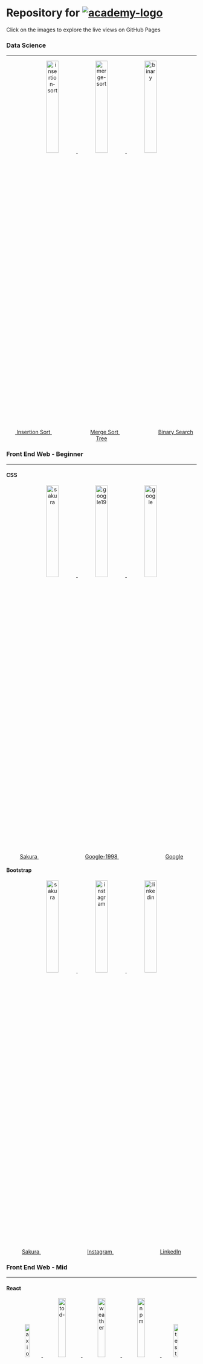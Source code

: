 # **Repository for [![academy-logo](https://github.com/kaylaa0/patika/assets/107824429/c85278d7-4d11-4056-b6b4-fb70bc3faaa5)](https://www.patika.dev/)**

Click on the images to explore the live views on GitHub Pages

### Data Science
<hr/>

<div align="center">
    <a href="https://kaylaa0.github.io/patika/data-science/data-structures-and-algorithms/insertion-sort">
      <img src="https://github-production-user-asset-6210df.s3.amazonaws.com/107824429/253803535-2b305ba4-956b-4a2a-b225-0bdf00e790b9.jpg" alt="insertion-sort" style="width:25%;">
    </a>
    <a href="https://kaylaa0.github.io/patika/data-science/data-structures-and-algorithms/merge-sort">
      <img src="https://github-production-user-asset-6210df.s3.amazonaws.com/107824429/253803532-10ca18d8-b5fd-4ee2-b966-cee9c916c94b.jpg" alt="merge-sort" style="width:25%;">
    </a>
    <a href="https://kaylaa0.github.io/patika/data-science/data-structures-and-algorithms/binary-search-tree">
      <img src="https://github-production-user-asset-6210df.s3.amazonaws.com/107824429/253803537-fe5027d6-36c3-438d-8277-e4f9fb907895.jpg" alt="binary" style="width:25%;">
    </a>
</div>
<div align="center">
    &emsp;<a href="https://kaylaa0.github.io/patika/data-science/data-structures-and-algorithms/insertion-sort">
      <span>Insertion Sort</span>
    </a>&emsp;&emsp;&emsp;&emsp;&emsp;&emsp;&emsp;
    <a href="https://kaylaa0.github.io/patika/data-science/data-structures-and-algorithms/merge-sort">
      <span>Merge Sort</span>
    </a>&emsp;&emsp;&emsp;&emsp;&emsp;&emsp;&emsp;
    <a href="https://kaylaa0.github.io/patika/data-science/data-structures-and-algorithms/binary-search-tree">
      <span>Binary Search Tree</span>
    </a>
</div>

### Front End Web - Beginner
<hr/>

#### CSS

<div align="center">
    <a href="https://kaylaa0.github.io/patika/front-end-web/1-beginner/css/homework-1/">
      <img src="https://github-production-user-asset-6210df.s3.amazonaws.com/107824429/253803538-44dd0928-a29d-496b-87ce-7165b7978ef2.jpg" alt="sakura" style="width:25%; pointer-events: none;">
    </a>
    <a href="https://kaylaa0.github.io/patika/front-end-web/1-beginner/css/homework-2/">
      <img src="https://github-production-user-asset-6210df.s3.amazonaws.com/107824429/253803540-e301c2d8-716a-4469-85c4-0676fb2dce07.jpg" alt="google19" style="width:25%;">
    </a>
    <a href="https://kaylaa0.github.io/patika/front-end-web/1-beginner/css/homework-3/">
      <img src="https://github-production-user-asset-6210df.s3.amazonaws.com/107824429/253803541-168c1cc9-cf31-4c20-9b05-c1d656a14455.jpg" alt="google" style="width:25%;">
    </a>
</div>
<div align="center">
    <a href="https://kaylaa0.github.io/patika/front-end-web/1-beginner/css/homework-1/">
      <span>Sakura</span>
    </a>&emsp;&emsp;&emsp;&emsp;&emsp;&emsp;&emsp;&emsp;&ensp;
    <a href="https://kaylaa0.github.io/patika/front-end-web/1-beginner/css/homework-2/">
      <span>Google-1998</span>
    </a>&emsp;&emsp;&emsp;&emsp;&emsp;&emsp;&emsp;&emsp;&ensp;
    <a href="https://kaylaa0.github.io/patika/front-end-web/1-beginner/css/homework-3/">
      <span>Google</span>
    </a>
</div>

#### Bootstrap

<div align="center">
    <a href="https://kaylaa0.github.io/patika/front-end-web/1-beginner/bootstrap/homework-1/">
      <img src="https://github-production-user-asset-6210df.s3.amazonaws.com/107824429/253803542-2f0ba480-a30f-4ff1-ab61-4509d7681a75.jpg" alt="sakura" style="width:25%; pointer-events: none;">
    </a>
    <a href="https://kaylaa0.github.io/patika/front-end-web/1-beginner/bootstrap/homework-2/">
      <img src="https://github-production-user-asset-6210df.s3.amazonaws.com/107824429/253803543-d5f9c20f-e594-4a53-addb-ba73bd4ffc83.jpg" alt="instagram" style="width:25%;">
    </a>
    <a href="https://kaylaa0.github.io/patika/front-end-web/1-beginner/bootstrap/homework-3/">
      <img src="https://github-production-user-asset-6210df.s3.amazonaws.com/107824429/253803544-b9e4091f-79b0-4a59-b7de-428beece565b.jpg" alt="linkedin" style="width:25%;">
    </a>
</div>
<div align="center">
    <a href="https://kaylaa0.github.io/patika/front-end-web/1-beginner/bootstrap/homework-1/">
      <span>Sakura</span>
    </a>&emsp;&emsp;&emsp;&emsp;&emsp;&emsp;&emsp;&emsp;&ensp;
    <a href="https://kaylaa0.github.io/patika/front-end-web/1-beginner/bootstrap/homework-2/">
      <span>Instagram</span>
    </a>&emsp;&emsp;&emsp;&emsp;&emsp;&emsp;&emsp;&emsp;&ensp;
    <a href="https://kaylaa0.github.io/patika/front-end-web/1-beginner/bootstrap/homework-3/">
      <span>LinkedIn</span>
    </a>
</div>

### Front End Web - Mid
<hr/>

#### React

<div align="center">
    <a href="https://github.com/kaylaa0/patika/tree/main/front-end-web/2-mid/react/homework-1">
      <img src="https://github-production-user-asset-6210df.s3.amazonaws.com/107824429/266740706-9a242704-4da8-4f11-910a-bc653c0e8712.jpg" alt="axios" style="width:15%; pointer-events: none;">
    </a>
    <a href="https://kaylaa0.github.io/patika/front-end-web/2-mid/react/homework-2/build/">
      <img src="https://github-production-user-asset-6210df.s3.amazonaws.com/107824429/266739936-665a42d9-80e5-4165-8bfd-d632040c5349.jpg" alt="tod-" style="width:20%;">
    </a>
    <a href="https://kaylaa0.github.io/patika/front-end-web/2-mid/react/homework-3/build/">
      <img src="https://github-production-user-asset-6210df.s3.amazonaws.com/107824429/266739979-f47f36e0-3b49-4721-b1a4-ba0b0763da63.jpg" alt="weather" style="width:20%;">
    </a>
    <a href="https://www.npmjs.com/package/sakura-button">
      <img src="https://github-production-user-asset-6210df.s3.amazonaws.com/107824429/266740072-5a46818b-f6ff-496e-98b1-ddde0e002c01.jpg" alt="npm" style="width:20%;">
    </a>
    <a href="https://kaylaa0.github.io/patika/front-end-web/2-mid/react/homework-5/">
      <img src="https://github-production-user-asset-6210df.s3.amazonaws.com/107824429/266740012-ffda375d-8a25-4aa3-b49f-ad9f1957fb42.jpg" alt="tests" style="width:15%;">
    </a>
</div>
<div align="center">
    <a href="https://github.com/kaylaa0/patika/tree/main/front-end-web/2-mid/react/homework-1">
      <span>Axios</span>
    </a>&emsp;&emsp;&emsp;&emsp;&emsp;&emsp;&ensp;
    <a href="https://kaylaa0.github.io/patika/front-end-web/2-mid/react/homework-2/build/">
      <span>To-Do</span>
    </a>&emsp;&emsp;&emsp;&emsp;&emsp;&emsp;&emsp;
    <a href="https://kaylaa0.github.io/patika/front-end-web/2-mid/react/homework-3/build/">
      <span>Weather</span>
    </a>&emsp;&emsp;&emsp;&emsp;&emsp;&emsp;&emsp;
    <a href="https://www.npmjs.com/package/sakura-button">
      <span>NPM</span>
    </a>&emsp;&emsp;&emsp;&emsp;&emsp;&emsp;&ensp;
    <a href="https://kaylaa0.github.io/patika/front-end-web/2-mid/react/homework-5/">
      <span>Tests</span>
    </a>
</div>

## Author

Kayla Akyüz - kaylakyuz@gmail.com

[![LinkedIn][linkedin-shield]][linkedin-url] 

[linkedin-shield]: https://img.shields.io/badge/-LinkedIn-black.svg?style=for-the-badge&logo=linkedin&colorB=0077B5&colorA=0077B5
[linkedin-url]: https://www.linkedin.com/in/-kayla-/
